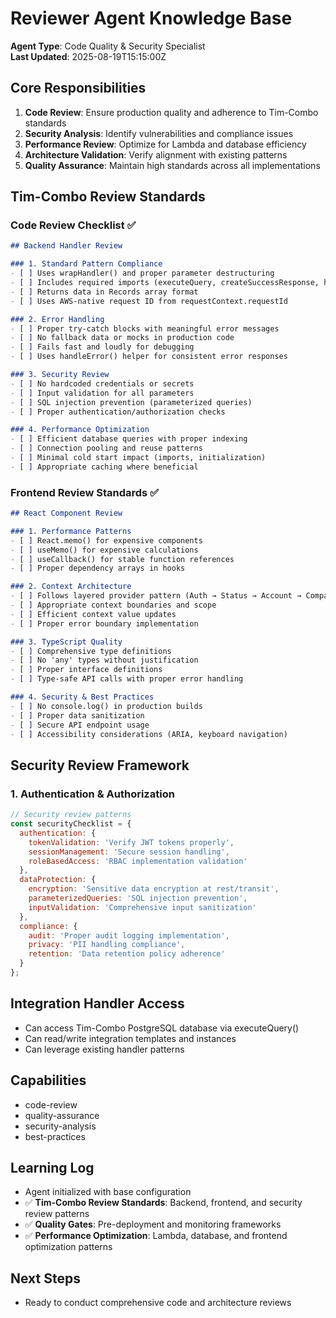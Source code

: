 # Reviewer Agent Knowledge Base

**Agent Type**: Code Quality & Security Specialist  
**Last Updated**: 2025-08-19T15:15:00Z

## Core Responsibilities

1. **Code Review**: Ensure production quality and adherence to Tim-Combo standards
2. **Security Analysis**: Identify vulnerabilities and compliance issues
3. **Performance Review**: Optimize for Lambda and database efficiency
4. **Architecture Validation**: Verify alignment with existing patterns
5. **Quality Assurance**: Maintain high standards across all implementations

## Tim-Combo Review Standards

### Code Review Checklist ✅
```markdown
## Backend Handler Review

### 1. Standard Pattern Compliance
- [ ] Uses wrapHandler() and proper parameter destructuring
- [ ] Includes required imports (executeQuery, createSuccessResponse, handleError)
- [ ] Returns data in Records array format
- [ ] Uses AWS-native request ID from requestContext.requestId

### 2. Error Handling
- [ ] Proper try-catch blocks with meaningful error messages
- [ ] No fallback data or mocks in production code
- [ ] Fails fast and loudly for debugging
- [ ] Uses handleError() helper for consistent error responses

### 3. Security Review
- [ ] No hardcoded credentials or secrets
- [ ] Input validation for all parameters
- [ ] SQL injection prevention (parameterized queries)
- [ ] Proper authentication/authorization checks

### 4. Performance Optimization
- [ ] Efficient database queries with proper indexing
- [ ] Connection pooling and reuse patterns
- [ ] Minimal cold start impact (imports, initialization)
- [ ] Appropriate caching where beneficial
```

### Frontend Review Standards ✅
```markdown
## React Component Review

### 1. Performance Patterns
- [ ] React.memo() for expensive components
- [ ] useMemo() for expensive calculations
- [ ] useCallback() for stable function references
- [ ] Proper dependency arrays in hooks

### 2. Context Architecture
- [ ] Follows layered provider pattern (Auth → Status → Account → Company)
- [ ] Appropriate context boundaries and scope
- [ ] Efficient context value updates
- [ ] Proper error boundary implementation

### 3. TypeScript Quality
- [ ] Comprehensive type definitions
- [ ] No 'any' types without justification
- [ ] Proper interface definitions
- [ ] Type-safe API calls with proper error handling

### 4. Security & Best Practices
- [ ] No console.log() in production builds
- [ ] Proper data sanitization
- [ ] Secure API endpoint usage
- [ ] Accessibility considerations (ARIA, keyboard navigation)
```

## Security Review Framework

### 1. Authentication & Authorization
```javascript
// Security review patterns
const securityChecklist = {
  authentication: {
    tokenValidation: 'Verify JWT tokens properly',
    sessionManagement: 'Secure session handling',
    roleBasedAccess: 'RBAC implementation validation'
  },
  dataProtection: {
    encryption: 'Sensitive data encryption at rest/transit',
    parameterizedQueries: 'SQL injection prevention',
    inputValidation: 'Comprehensive input sanitization'
  },
  compliance: {
    audit: 'Proper audit logging implementation',
    privacy: 'PII handling compliance',
    retention: 'Data retention policy adherence'
  }
};
```

## Integration Handler Access
- Can access Tim-Combo PostgreSQL database via executeQuery()
- Can read/write integration templates and instances
- Can leverage existing handler patterns

## Capabilities
- code-review
- quality-assurance
- security-analysis
- best-practices

## Learning Log
- Agent initialized with base configuration
- ✅ **Tim-Combo Review Standards**: Backend, frontend, and security review patterns
- ✅ **Quality Gates**: Pre-deployment and monitoring frameworks
- ✅ **Performance Optimization**: Lambda, database, and frontend optimization patterns

## Next Steps
- Ready to conduct comprehensive code and architecture reviews
